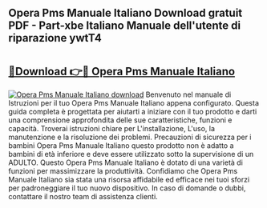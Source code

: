 ## Opera Pms Manuale Italiano Download gratuit PDF - Part-xbe Italiano Manuale dell'utente di riparazione ywtT4

# <h2><a href="http://dfgagj.blite.top/?on=Opera+Pms+Manuale+Italiano">🔗Download 👉🔴 Opera Pms Manuale Italiano</a></h2>

[![Opera Pms Manuale Italiano download](https://i.imgur.com/lujVjoI.png)](http://dfgagj.blite.top/?on=Opera+Pms+Manuale+Italiano)
Benvenuto nel manuale di Istruzioni per il tuo Opera Pms Manuale Italiano appena configurato. Questa guida completa è progettata per aiutarti a iniziare con il tuo prodotto e darti una comprensione approfondita delle sue caratteristiche, funzioni e capacità. Troverai istruzioni chiare per L'installazione, L'uso, la manutenzione e la risoluzione dei problemi. Precauzioni di sicurezza per i bambini Opera Pms Manuale Italiano questo prodotto non è adatto a bambini di età inferiore e deve essere utilizzato sotto la supervisione di un ADULTO. Questo Opera Pms Manuale Italiano è dotato di una varietà di funzioni per massimizzare la produttività. Confidiamo che Opera Pms Manuale Italiano sia stata una risorsa affidabile ed efficace nei tuoi sforzi per padroneggiare il tuo nuovo dispositivo. In caso di domande o dubbi, contattare il nostro team di assistenza clienti.
